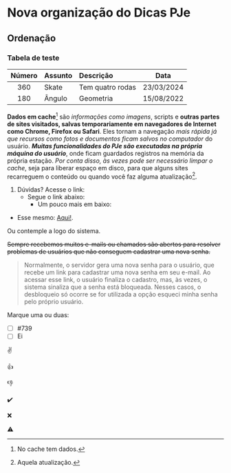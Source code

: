 # Nova organização do Dicas PJe

## Ordenação

### Tabela de teste

| Número | Assunto | Descrição | Data |
|:-:|:-|:-|:-:|
| 360 | Skate | Tem quatro rodas | 23/03/2024 |
| 180 | Ângulo | Geometria| 15/08/2022 |


**Dados em cache**[^1] são *informações como imagens*, scripts e **outras partes de sites visitados, salvas temporariamente em navegadores de Internet como Chrome, Firefox ou Safari**. Eles tornam a navegação *mais rápida já que recursos como fotos e documentos ficam salvos no computador* do usuário. ***Muitas funcionalidades do PJe são executadas na própria máquina do usuário***, onde ficam guardados registros na memória da própria estação. *Por conta disso, às vezes pode ser necessário limpar o cache*, seja para liberar espaço em disco, para que alguns sites recarreguem o conteúdo ou quando você faz alguma atualização[^2].


[^1]: No cache tem dados.
[^2]: Aquela atualização.


1. Dúvidas? Acesse o link:
    - Segue o link abaixo:
        - Um pouco mais em baixo:
- Esse mesmo: [Aqui!](https://pjeje.github.io/dicas/dicas/).

Ou contemple a logo do sistema.

~~Sempre recebemos muitos e-mails ou chamados são abertos para resolver problemas de usuários que não conseguem cadastrar uma nova senha.~~

> Normalmente, o servidor gera uma nova senha para o usuário, que recebe um link para cadastrar uma nova senha em seu e-mail. Ao acessar esse link, o usuário finaliza o cadastro, mas, às vezes, o sistema sinaliza que a senha está bloqueada. Nesses casos, o desbloqueio só ocorre se for utilizada a opção esqueci minha senha pelo próprio usuário.


Marque uma ou duas:
- [ ] #739
- [ ] Ei

:v:

:+1:

:-1:

:heavy_check_mark:

:x:

:warning:



<!-- Não tenho nada a esconder -->
